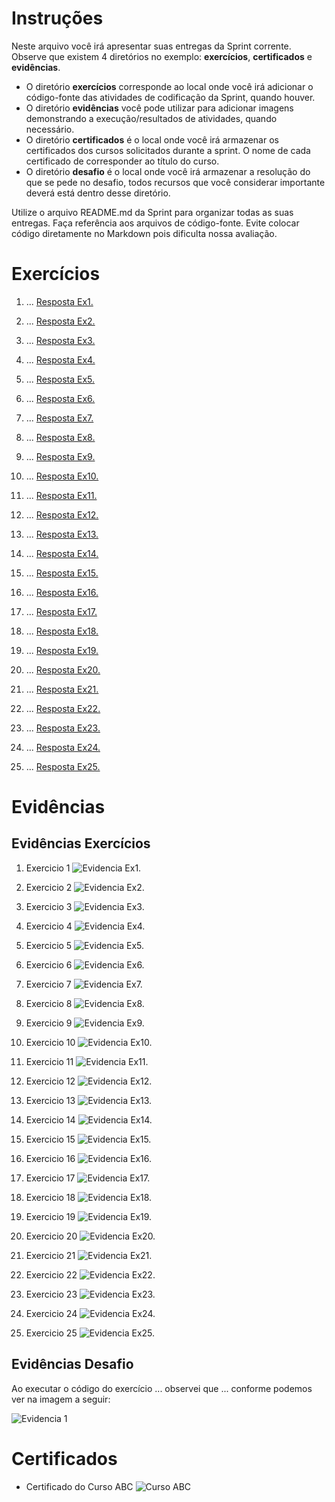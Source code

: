 
# Instruções

Neste arquivo você irá apresentar suas entregas da Sprint corrente. Observe que existem 4 diretórios no exemplo: **exercícios**, **certificados** e **evidências**.

 - O diretório **exercícios** corresponde ao local onde você irá adicionar o código-fonte das atividades de codificação da Sprint, quando houver.
 - O diretório **evidências** você pode utilizar para adicionar imagens demonstrando a execução/resultados de atividades, quando necessário.
 - O diretório **certificados** é o local onde você irá armazenar os certificados dos cursos solicitados durante a sprint. O nome de cada certificado de corresponder ao título do curso.
 - O diretório **desafio** é o local onde você irá armazenar a resolução do que se pede no desafio, todos recursos que você considerar importante deverá está dentro desse diretório.

Utilize o arquivo README.md da Sprint para organizar todas as suas entregas. Faça referência aos arquivos de código-fonte. Evite colocar código diretamente no Markdown pois dificulta nossa avaliação.


# Exercícios


1. ...
[Resposta Ex1.](exercicios/ex01.py)

2. ...
[Resposta Ex2.](exercicios/ex02.py)

3. ...
[Resposta Ex3.](exercicios/ex03.py)

4. ...
[Resposta Ex4.](exercicios/ex04.py)

5. ...
[Resposta Ex5.](exercicios/ex05.py)

6. ...
[Resposta Ex6.](exercicios/ex06.py)

7. ...
[Resposta Ex7.](exercicios/ex07.py)

8. ...
[Resposta Ex8.](exercicios/ex08.py)

9. ...
[Resposta Ex9.](exercicios/ex09.py)

10. ...
[Resposta Ex10.](exercicios/ex10.py)

11. ...
[Resposta Ex11.](exercicios/ex11.py)

12. ...
[Resposta Ex12.](exercicios/ex12.py)

13. ...
[Resposta Ex13.](exercicios/ex13.py)

14. ...
[Resposta Ex14.](exercicios/ex14.py)

15. ...
[Resposta Ex15.](exercicios/ex15.py)

16. ...
[Resposta Ex16.](exercicios/ex16.py)

17. ...
[Resposta Ex17.](exercicios/ex17.py)

18. ...
[Resposta Ex18.](exercicios/ex18.py)

19. ...
[Resposta Ex19.](exercicios/ex19.py)

20. ...
[Resposta Ex20.](exercicios/ex20.py)

21. ...
[Resposta Ex21.](exercicios/ex21.py)

22. ...
[Resposta Ex22.](exercicios/ex22.py)

23. ...
[Resposta Ex23.](exercicios/ex23.py)

24. ...
[Resposta Ex24.](exercicios/ex24.py)

25. ...
[Resposta Ex25.](exercicios/ex25.py)


# Evidências

## Evidências Exercícios
1. Exercicio 1
![Evidencia Ex1.](evidencias/evex01.png)

2. Exercicio 2
![Evidencia Ex2.](evidencias/evex02.png)

3. Exercicio 3
![Evidencia Ex3.](evidencias/evex03.png)

4. Exercicio 4
![Evidencia Ex4.](evidencias/evex04.png)

5. Exercicio 5
![Evidencia Ex5.](evidencias/evex05.png)

6. Exercicio 6
![Evidencia Ex6.](evidencias/evex06.png)

7. Exercicio 7
![Evidencia Ex7.](evidencias/evex07.png)

8. Exercicio 8
![Evidencia Ex8.](evidencias/evex08.png)

9. Exercicio 9
![Evidencia Ex9.](evidencias/evex09.png)

10. Exercicio 10
![Evidencia Ex10.](evidencias/evex10.png)

11. Exercicio 11
![Evidencia Ex11.](evidencias/evex11.png)

12. Exercicio 12
![Evidencia Ex12.](evidencias/evex12.png)

13. Exercicio 13
![Evidencia Ex13.](evidencias/evex13.png)

14. Exercicio 14
![Evidencia Ex14.](evidencias/evex14.png)

15. Exercicio 15
![Evidencia Ex15.](evidencias/evex15.png)

16. Exercicio 16
![Evidencia Ex16.](evidencias/evex16.png)

17. Exercicio 17
![Evidencia Ex17.](evidencias/evex17.png)

18. Exercicio 18
![Evidencia Ex18.](evidencias/evex18.png)

19. Exercicio 19
![Evidencia Ex19.](evidencias/evex19.png)

20. Exercicio 20
![Evidencia Ex20.](evidencias/evex20.png)

21. Exercicio 21
![Evidencia Ex21.](evidencias/evex21.png)

22. Exercicio 22
![Evidencia Ex22.](evidencias/evex22.png)

23. Exercicio 23
![Evidencia Ex23.](evidencias/evex23.png)

24. Exercicio 24
![Evidencia Ex24.](evidencias/evex24.png)

25. Exercicio 25
![Evidencia Ex25.](evidencias/evex25.png)

## Evidências Desafio

Ao executar o código do exercício ... observei que ... conforme podemos ver na imagem a seguir:


![Evidencia 1](evidencias/sample.webp)



# Certificados


- Certificado do Curso ABC
![Curso ABC](certificados/sample.png)


